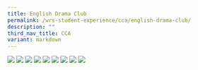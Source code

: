 ```yaml
---
title: English Drama Club
permalink: /wrs-student-experience/cca/english-drama-club/
description: ""
third_nav_title: CCA
variant: markdown
---
```

![](/images/CCA/EL_Drama_1.jpg)
![](/images/CCA/EL_Drama_2.jpg)
![](/images/CCA/EL_Drama_3.jpg)
![](/images/CCA/EL_Drama_3a.jpg)
![](/images/CCA/EL_Drama_3b.jpg)
![](/images/CCA/EL_Drama_3c.jpg)
![](/images/CCA/EL_Drama_3d.jpg)
![](/images/CCA/EL_Drama_4.jpg)
![](/images/CCA/EL_Drama_5.jpg)